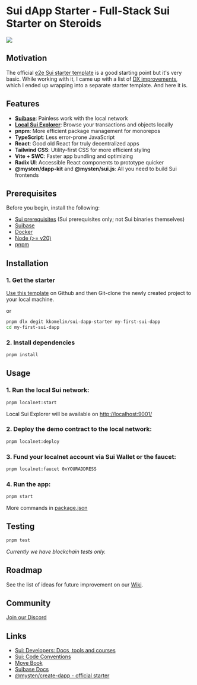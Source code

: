 # Sui dApp Starter - Full-Stack Sui Starter on Steroids

[![](https://dcbadge.vercel.app/api/server/HuDPpXz4Hx)](https://discord.com/invite/HuDPpXz4Hx)

## Motivation

The official [e2e Sui starter template](https://github.com/MystenLabs/sui/tree/main/sdk/create-dapp) is a good starting point but it's very basic. While working with it, I came up with a list of [DX improvements](https://github.com/kkomelin/sui-dapp-starter/wiki), which I ended up wrapping into a separate starter template. And here it is.

## Features

- **[Suibase](https://suibase.io/)**: Painless work with the local network
- **[Local Sui Explorer](https://github.com/kkomelin/sui-explorer-local)**: Browse your transactions and objects locally
- **pnpm**: More efficient package management for monorepos
- **TypeScript**: Less error-prone JavaScript
- **React**: Good old React for truly decentralized apps
- **Tailwind CSS**: Utility-first CSS for more efficient styling
- **Vite + SWC**: Faster app bundling and optimizing
- **Radix UI**: Accessible React components to prototype quicker 
- **@mysten/dapp-kit** and **@mysten/sui.js**: All you need to build Sui frontends

## Prerequisites

Before you begin, install the following:

- [Sui prerequisites](https://docs.sui.io/build/install#prerequisites) (Sui prerequisites only; not Sui binaries themselves)
- [Suibase](https://suibase.io/how-to/install.html)
- [Docker](https://docs.docker.com/engine/install/)
- [Node (>= v20)](https://nodejs.org/en/download/)
- [pnpm](https://pnpm.io/installation)

## Installation

### 1. Get the starter

[Use this template](https://github.com/kkomelin/sui-dapp-starter/generate) on Github and then Git-clone the newly created project to your local machine.

or

```bash
pnpm dlx degit kkomelin/sui-dapp-starter my-first-sui-dapp
cd my-first-sui-dapp
```

### 2. Install dependencies

```bash
pnpm install
```

## Usage

### 1. Run the local Sui network:
```bash
pnpm localnet:start
```

Local Sui Explorer will be available on [http://localhost:9001/](http://localhost:9001/)

### 2. Deploy the demo contract to the local network:

```bash
pnpm localnet:deploy
```

### 3. Fund your localnet account via Sui Wallet or the faucet:
```bash
pnpm localnet:faucet 0xYOURADDRESS
```

### 4. Run the app:
```bash
pnpm start
```

More commands in [package.json](https://github.com/kkomelin/sui-dapp-starter/blob/main/package.json)

## Testing

```bash
pnpm test
```

_Currently we have blockchain tests only._

## Roadmap

See the list of ideas for future improvement on our [Wiki](https://github.com/kkomelin/sui-dapp-starter/wiki).

## Community

[Join our Discord](https://discord.com/invite/HuDPpXz4Hx)

## Links

- [Sui: Developers: Docs, tools and courses](https://sui.io/developers)
- [Sui: Code Conventions](https://docs.sui.io/concepts/sui-move-concepts/conventions)
- [Move Book](https://move-book.com/)
- [Suibase Docs](https://suibase.io/intro.html)
- [@mysten/create-dapp - official starter](https://www.npmjs.com/package/@mysten/create-dapp)
